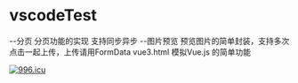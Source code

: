 # vscodeTest
--分页  分页功能的实现  支持同步异步
--图片预览  预览图片的简单封装，支持多次点击一起上传，上传请用FormData
vue3.html  模拟Vue.js 的简单功能

<a HREF="https://996.icu" >
  <IMG  SRC="https://img.shields.io/badge/link-996.icu-red.svg" ALT="996.icu" />
</a>

